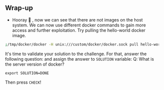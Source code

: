 ## Wrap-up

* Hooray 🥳 , now we can see that there are not images on the host system. We can now use different docker commands to gain more access and further exploitation. Try pulling the hello-world docker image.

```bash
;/tmp/docker/docker -H unix:///custom/docker/docker.sock pull hello-word
```

It's time to validate your solution to the challenge. 
For that, answer the following question: and assign the answer to `SOLUTION` variable:
Q: What is the server version of docker?
```
export SOLUTION=DONE
```
Then press `CHECK`!

